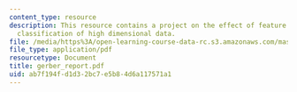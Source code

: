 ```yaml
---
content_type: resource
description: This resource contains a project on the effect of feature selection on
  classification of high dimensional data.
file: /media/https%3A/open-learning-course-data-rc.s3.amazonaws.com/mas-622j-pattern-recognition-and-analysis-fall-2006/ab7f194fd1d32bc7e5b84d6a117571a1_gerber_report.pdf
file_type: application/pdf
resourcetype: Document
title: gerber_report.pdf
uid: ab7f194f-d1d3-2bc7-e5b8-4d6a117571a1
---
```

